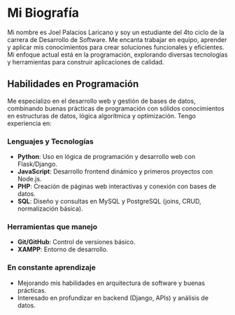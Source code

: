 # Mi Biografía
Mi nombre es Joel Palacios Laricano y soy un estudiante del 4to ciclo de la carrera de Desarrollo de Software. Me encanta trabajar en equipo, aprender y aplicar mis conocimientos para crear soluciones funcionales y eficientes. Mi enfoque actual está en la programación, explorando diversas tecnologías y herramientas para construir aplicaciones de calidad.
## Habilidades en Programación
Me especializo en el desarrollo web y gestión de bases de datos, combinando buenas prácticas de programación con sólidos conocimientos en estructuras de datos, lógica algorítmica y optimización. Tengo experiencia en:
### Lenguajes y Tecnologías
* **Python**: Uso en lógica de programación y desarrollo web con Flask/Django.
* **JavaScript**: Desarrollo frontend dinámico y primeros proyectos con Node.js.
* **PHP**: Creación de páginas web interactivas y conexión con bases de datos.
* **SQL**: Diseño y consultas en MySQL y PostgreSQL (joins, CRUD, normalización básica).
### Herramientas que manejo
* **Git/GitHub**: Control de versiones básico.
* **XAMPP**: Entorno de desarrollo.
### En constante aprendizaje
* Mejorando mis habilidades en arquitectura de software y buenas prácticas.
* Interesado en profundizar en backend (Django, APIs) y análisis de datos.
